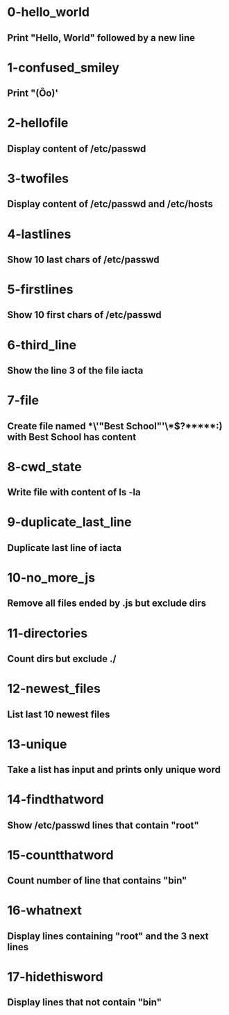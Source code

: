 # 0-hello_world
## Print "Hello, World" followed by a new line

# 1-confused_smiley
## Print "(Ôo)'

# 2-hellofile
## Display content of /etc/passwd

# 3-twofiles
## Display content of /etc/passwd and /etc/hosts

# 4-lastlines
## Show 10 last chars of /etc/passwd

# 5-firstlines
## Show 10 first chars of /etc/passwd

# 6-third_line
## Show the line 3 of the file iacta

# 7-file
## Create file named \*\\'"Best School"\'\\*$\?\*\*\*\*\*:) with Best School has content

# 8-cwd_state
## Write file with content of ls -la

# 9-duplicate_last_line
## Duplicate last line of iacta

# 10-no_more_js
## Remove all files ended by .js but exclude dirs

# 11-directories
## Count dirs but exclude ./

# 12-newest_files
## List last 10 newest files 

# 13-unique
## Take a list has input and prints only unique word

# 14-findthatword
## Show /etc/passwd lines that contain "root"

# 15-countthatword
## Count number of line that contains "bin"

# 16-whatnext
## Display lines containing "root" and the 3 next lines

# 17-hidethisword
## Display lines that not contain "bin"
